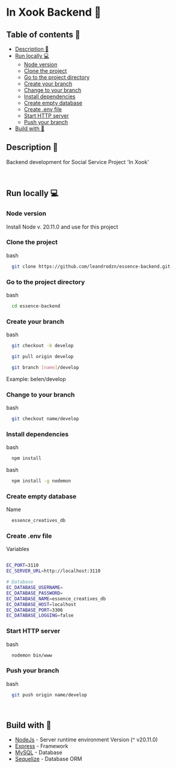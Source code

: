 # In Xook Backend :wrench:

## Table of contents :card_index:

- [Description :page_facing_up:](#description-page_facing_up)
- [Run locally :computer:](#run-locally-computer)
  - [Node version](#node-version)
  - [Clone the project](#clone-the-project)
  - [Go to the project directory](#go-to-the-project-directory)
  - [Create your branch](#create-your-branch)
  - [Change to your branch](#change-to-your-branch)
  - [Install dependencies](#install-dependencies)
  - [Create empty database](#create-empty-database)
  - [Create .env file](#create-env-file)
  - [Start HTTP server](#start-http-server)
  - [Push your branch](#push-your-branch)
- [Build with :hammer:](#build-with-hammer)

## Description :page_facing_up:

Backend development for Social Service Project 'In Xook'

<br>

## Run locally :computer:

### Node version

Install Node v. 20.11.0 and use for this project

### Clone the project

bash

```sh
  git clone https://github.com/leandrodzn/essence-backend.git
```

### Go to the project directory

bash

```sh
  cd essence-backend
```

### Create your branch

bash

```sh
  git checkout -b develop
```

```sh
  git pull origin develop
```

```sh
  git branch [name]/develop
```

Example: belen/develop

### Change to your branch

bash

```sh
  git checkout name/develop
```

### Install dependencies

bash

```sh
  npm install
```

bash

```sh
  npm install -g nodemon
```

### Create empty database

Name

```sh
  essence_creatives_db
```

### Create .env file

Variables

```bash

EC_PORT=3110
EC_SERVER_URL=http://localhost:3110

# Database
EC_DATABASE_USERNAME=
EC_DATABASE_PASSWORD=
EC_DATABASE_NAME=essence_creatives_db
EC_DATABASE_HOST=localhost
EC_DATABASE_PORT=3306
EC_DATABASE_LOGGING=false

```

### Start HTTP server

bash

```sh
  nodemon bin/www
```

### Push your branch

bash

```sh
  git push origin name/develop
```

<br>

## Build with :hammer:

- [NodeJs](https://nodejs.org/es) - Server runtime environment Version (^ v20.11.0)
- [Express](https://expressjs.com/) - Framework
- [MySQL](https://www.mysql.com/) - Database
- [Sequelize](https://sequelize.org/) - Database ORM
